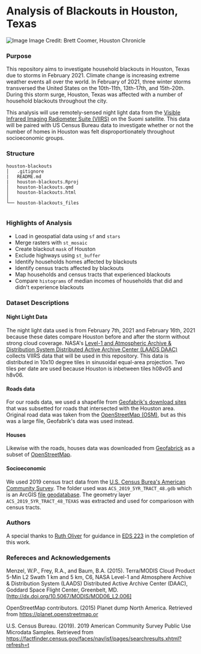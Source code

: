 # Analysis of Blackouts in Houston, Texas
![Image](https://s.hdnux.com/photos/01/24/10/56/22055870/6/rawImage.jpg)
Image Credit: Brett Coomer, Houston Chronicle

### Purpose 
This repository aims to investigate household blackouts in Houston, Texas due to storms in February 2021. Climate change is increasing extreme weather events all over the world. In February of 2021, three winter storms transversed the United States on the 10th-11th, 13th-17th, and 15th-20th. During this storm surge, Houston, Texas was affected with a number of household blackouts throughout the city. 

This analysis will use remotely-sensed night light data from the [Visible Infrared Imaging Radiometer Suite (VIIRS)](https://en.wikipedia.org/wiki/Visible_Infrared_Imaging_Radiometer_Suite) on the Suomi satellite. This data will be paired with US Census Bureau data to investigate whether or not the number of homes in Houston was felt disproportionately throughout socioeconomic groups. 

### Structure
```{r}
houston-blackouts  
│   .gitignore
|   README.md
|   houston-blackouts.Rproj
│   houston-blackouts.qmd
│   houston-blackouts.html
│
└── houston-blackouts_files
   

```

### Highlights of Analysis
- Load in geospatial data using `sf` and `stars`
- Merge rasters with `st_mosaic`
- Create blackout `mask` of Houston
- Exclude highways using `st_buffer`
- Identify households homes affected by blackouts
- Identify census tracts affected by blackouts
- Map households and census tracts that experienced blackouts
- Compare `histograms` of median incomes of households that did and didn't experience blackouts

### Dataset Descriptions

#### Night Light Data
The night light data used is from February 7th, 2021 and February 16th, 2021 because these dates compare Houston before and after the storm without strong cloud coverage. NASA's [Level-1 and Atmospheric Archive & Distribution System Distributed Active Archive Center (LAADS DAAC)](https://ladsweb.modaps.eosdis.nasa.gov/) collects VIIRS data that will be used in this repository. This data is distributed in 10x10 degree tiles in sinusoidal equal-area projection. Two tiles per date are used because Houston is inbetween tiles h08v05 and h8v06.

#### Roads data
For our roads data, we used a shapefile from [Geofabrik's download sites](https://download.geofabrik.de/) that was subsetted for roads that intersected with the Houston area. Original road data was taken from the [OpenStreetMap (OSM)](https://planet.openstreetmap.org/), but as this was a large file, Geofabrik's data was used instead. 

#### Houses
Likewise with the roads, houses data was downloaded from [Geofabrick](https://download.geofabrik.de/) as a subset of [OpenStreetMap](https://planet.openstreetmap.org/).

#### Socioeconomic
We used 2019 census tract data from the [U.S. Census Burea's American Community Survey](https://www.census.gov/programs-surveys/acs). The folder used was `ACS_2019_5YR_TRACT_48.gdb` which is an ArcGIS [file geodatabase](https://desktop.arcgis.com/en/arcmap/latest/manage-data/administer-file-gdbs/file-geodatabases.htm). The geometry layer `ACS_2019_5YR_TRACT_48_TEXAS` was extracted and used for comparioson with census tracts. 

### Authors
A special thanks to [Ruth Oliver](https://github.com/ryoliver) for guidance in [EDS 223](https://eds-223-geospatial.github.io/) in the completion of this work. 

### Refereces and Acknowledgements 

Menzel, W.P., Frey, R.A., and Baum, B.A. (2015). Terra/MODIS Cloud Product 5-Min L2
Swath 1 km and 5 km, C6, NASA Level-1 and Atmosphere Archive & Distribution System
(LAADS) Distributed Active Archive Center (DAAC), Goddard Space Flight Center,
Greenbelt, MD. [http://dx.doi.org/10.5067/MODIS/MOD06_L2.006]

OpenStreetMap contributors. (2015) Planet dump North America. Retrieved from
https://planet.openstreetmap.or

U.S. Census Bureau. (2019). 2019 American Community Survey Public Use Microdata
Samples. Retrieved from
https://factfinder.census.gov/faces/nav/jsf/pages/searchresults.xhtml?refresh=t


